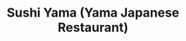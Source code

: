 ---
layout: place
title: "Sushi Yama (Yama Japanese Restaurant)"
permalink: /virginia/vienna/sushi-yama-yama-japanese-restaurant.html
stateAbbr: VA
stateName: Virginia
cityName: Vienna
seo:
  name: "Sushi Yama (Yama Japanese Restaurant)"
  type: Restaurant
  links: null
description: "Sushi Yama (Yama Japanese Restaurant) serves delicious sushi in Vienna, Virginia. Try fresh Japanese dishes for a great dining experience. "
place_id: ChIJ00OgFsRLtokRrrExBfkX3hw
photos:
  - name: >-
      places/ChIJ00OgFsRLtokRrrExBfkX3hw/photos/AeeoHcI9F6hm3JQwf2EA3sIOxtZ5JCRQa1JCUrONJacCSQULywHRuPmSIVpb35xxEvJiSWqsUlxIQ5xzIO0njhMN8Hq4Q-m8HMV_a2ZTG26Hkb2gxZfZ5kz9baychsBQCI4dhkeJFXuyBgw8pYRjiKrNTjtNhsBRVWv_iawDdYz6JGiqQPPq1pwzVMY9Ciry5bXWyuBsgdqB6ycwJdrSzBH65JRH2oWNCjSd42pymz7OXslsqlq66qmvoI6kUPNxpLg7I9ci1QGAwHxwIMCFg9Oq3Avyr-a2gnKVe_cUC5gn_bTA0bpvsSfOyu0kuYBKinbnHlFaxvj8uXoqzHBxjPjrY0QjvsJJ5A8CIsBpIkyOv3Nwu67gPMTVboREeS7H9cdK8UHCspsKIlbRhng5MyuTXGwUhwpkaC1-28B8g0V8HSnhX1Y
    widthPx: 3024
    heightPx: 4032
    authorAttributions:
      - displayName: Tony Lee
        uri: https://maps.google.com/maps/contrib/102075687612557441629
        photoUri: >-
          https://lh3.googleusercontent.com/a-/ALV-UjWVrA2YGzU5x19CB23ZJyNyfyUm5v2rpLLhwye-OR6HsPdiCUPXog=s100-p-k-no-mo
    flagContentUri: >-
      https://www.google.com/local/imagery/report/?cb_client=maps_api_places.places_api&image_key=!1e10!2sCIHM0ogKEICAgIDHwuaY3gE&hl=en-US
    googleMapsUri: >-
      https://www.google.com/maps/place//data=!3m4!1e2!3m2!1sCIHM0ogKEICAgIDHwuaY3gE!2e10!4m2!3m1!1s0x89b64bc416a043d3:0x1cde17f90531b1ae
  - name: >-
      places/ChIJ00OgFsRLtokRrrExBfkX3hw/photos/AeeoHcLZHwncioHAi9_Vw_OWglPUUG04JoOJuxKvK0q9Pte2_jyf78p87WDUJUnVQAt1hENIPsKGfBxGbB-lIZZqo67eBFY3LGK3rrUSyLOl01LbbaMzlvBALlEpWj9B9n5ydE7dUd-1i22PNmESMCULXk64nHZktmlXlINOKexm0-czxuX7rs6cLPQFMq-9OL2OEq30Ykz0vQQUjX2MV78WPVfRwbni6LbagcdDJpcCjnktNzniPkUQOjOfc6Yudr42QncXDsN7JCaqqJP-835xeaeAc0VwRXib3fMWad6sU_fk50qSgBD7gMZh7vKHVJEjv9-AO6Lbwag0-3xGT_sEOGclYxPb3y3FA_TJuo-6t6FiFbUyja28efdkxfVgP4i7ICxOyd31yGLsh6JsyMtXmD11B7eMOc4OsvtvnvxjJB3XVg
    widthPx: 4032
    heightPx: 2839
    authorAttributions:
      - displayName: Scott O'Brien
        uri: https://maps.google.com/maps/contrib/115625645294000913480
        photoUri: >-
          https://lh3.googleusercontent.com/a-/ALV-UjUVoyD1mq3zseH5gXLsXhzjzzT0tmKS5IxwkhDf5Ob6aJqSeuZs=s100-p-k-no-mo
    flagContentUri: >-
      https://www.google.com/local/imagery/report/?cb_client=maps_api_places.places_api&image_key=!1e10!2sCIHM0ogKEICAgIDjw5aXPA&hl=en-US
    googleMapsUri: >-
      https://www.google.com/maps/place//data=!3m4!1e2!3m2!1sCIHM0ogKEICAgIDjw5aXPA!2e10!4m2!3m1!1s0x89b64bc416a043d3:0x1cde17f90531b1ae
  - name: >-
      places/ChIJ00OgFsRLtokRrrExBfkX3hw/photos/AeeoHcKbWs6sKqMoMPSKmLyJCgpCpYSC2Z3Blx_z-mO3cptWRiyZLULGWBI1Ps5QGxFstbnLRTYbj1-9CrbWyyjNStOlxSLjPbp0aC7X40Enkf-lVIo1XAo6WGDvfQX6sPNXxF4V8PP2azzmUOe2aN5t5QhlvlsbUxAfLuzrDIpomUeRjtqgQFqaBIk9H6HOvNyikOVnK-wNggYV8-b06XTpmy5j4vdMD7w7_VqhkjpxO_yDpdusfN2h-n3YPkKPCNTzvHZd5vesn1VpyhZ3fyZSg2Z0y2zmQCPIg_tmIwzFKyCsT479V833lIComc3hT1yemQ80uXgwz4acsRhd_QecZDATsqr1Ynb6sZ1QbbVy_q-kfQEr6zhrtFPEJGXIy-ywx1r4229P2ocQHw0zKzFjpWA0Szb8WsT_r6crCeoFOCG02G9p
    widthPx: 3024
    heightPx: 4032
    authorAttributions:
      - displayName: Steve Perry
        uri: https://maps.google.com/maps/contrib/103586276207277728381
        photoUri: >-
          https://lh3.googleusercontent.com/a-/ALV-UjVvaIJ1zKlkJlHPd5LYWzgQwlB4ubp2CGzcuEEt-tDAU5ZAi1yq=s100-p-k-no-mo
    flagContentUri: >-
      https://www.google.com/local/imagery/report/?cb_client=maps_api_places.places_api&image_key=!1e10!2sCIHM0ogKEICAgMCQtciOigE&hl=en-US
    googleMapsUri: >-
      https://www.google.com/maps/place//data=!3m4!1e2!3m2!1sCIHM0ogKEICAgMCQtciOigE!2e10!4m2!3m1!1s0x89b64bc416a043d3:0x1cde17f90531b1ae
  - name: >-
      places/ChIJ00OgFsRLtokRrrExBfkX3hw/photos/AeeoHcL8h44-jK-gYMa9BwhHnZDWXP4XWeIs-9TuIKvoXgAmAdRgldvHYMBtXyv-6THq3HgePEWK8P4uqD4M9xfNshZza7sitg5MKJrp3KZkpsQp99M1H-WvdhXQmYhEWclcpjfGEpeGkVejT9m9r1WhVHYcVRJOu1d0J8kIEplk9X35J7DklN5Uzhr84Zl1Fp3zkD5shSp_I-qskR40klWGXMc0_17UtQFopqsiUs6GhCr1oc0gdanqdITb7CdK2kAxH0Y83Wgd_51oMxXDBG18ZrkhEBLAehwdc9j-e-lAPEt0Rfb756U3mbDg9FeKayEK8R85d63MhksMjjt-aACGui9cK6ail0bNTx0U3oxeDCjlI3HjWAgyPYqKOw0HzrIZXwKFdnfkDkxbJ7CW8I6rv-bsi_kC21QwtPKVPfIW_I6OwtE
    widthPx: 3000
    heightPx: 4000
    authorAttributions:
      - displayName: Edmund Jong
        uri: https://maps.google.com/maps/contrib/116576204102790158150
        photoUri: >-
          https://lh3.googleusercontent.com/a/ACg8ocKpxRcPFlpuGC60rNiGPoinuP5ujatKD-GSInk1_Idn3v_1lw=s100-p-k-no-mo
    flagContentUri: >-
      https://www.google.com/local/imagery/report/?cb_client=maps_api_places.places_api&image_key=!1e10!2sCIHM0ogKEICAgID9uOaQlwE&hl=en-US
    googleMapsUri: >-
      https://www.google.com/maps/place//data=!3m4!1e2!3m2!1sCIHM0ogKEICAgID9uOaQlwE!2e10!4m2!3m1!1s0x89b64bc416a043d3:0x1cde17f90531b1ae
  - name: >-
      places/ChIJ00OgFsRLtokRrrExBfkX3hw/photos/AeeoHcLI9Lx5Y5QunZRkzGaYLZkSqfhp7NyiYQLAk9WH73u7u6rCUTik4-iD_acy_xqeZv8WQPKtJts1fJrpGfwB8bRv66Fyl6zgZGJsihuj64ddHsWItnz7YP7bFuQ-BNwX1Z5lAVyAIhf8LmJI2cVP5kqAzwxG2wXSnDiHJcF_VqqArvBvRz8I2lFOYLdg8bqIsnQiyS9K6uFBLDGAk8xPBqfrb1jSrnHqPaQcA6JzAmAIkL-qOQ2cQVGIdiGo_OizN56DiBU5LjADhUS2bjOEJ4w6qE0xD4U7WqViqOkfzc5_YSGrdJ4QOAzpdwSukxgmLhnroeKygWckd9CgyzQWujVutWuQOtcjkWv6CbrePn8Jg90r7Uu4bCMnXZ8Z6Bof-cMLEdbBgcAPGtzCCXu72buzRHnEXlSk5J21BGYrazsbJQR-
    widthPx: 4032
    heightPx: 3024
    authorAttributions:
      - displayName: Kiet TT
        uri: https://maps.google.com/maps/contrib/107167449334009418484
        photoUri: >-
          https://lh3.googleusercontent.com/a-/ALV-UjVrG-3Fj1zMfDam7XFBKjQUDxEV4Fay0FlHEcQawnhrzgIMvJExRg=s100-p-k-no-mo
    flagContentUri: >-
      https://www.google.com/local/imagery/report/?cb_client=maps_api_places.places_api&image_key=!1e10!2sCIHM0ogKEICAgID9iareuAE&hl=en-US
    googleMapsUri: >-
      https://www.google.com/maps/place//data=!3m4!1e2!3m2!1sCIHM0ogKEICAgID9iareuAE!2e10!4m2!3m1!1s0x89b64bc416a043d3:0x1cde17f90531b1ae
  - name: >-
      places/ChIJ00OgFsRLtokRrrExBfkX3hw/photos/AeeoHcLT2lh9BgIo7dQivigR7IpiM8WeGyMUiQS_-ldhzqltHXZa3mnzoL6pAUMAPdhPzH8ZgpFxhnmVy8WvfNesTVkR4m9WSGRgRC5L8YYlRqP_oHbViuK5BOHxLJ2ABaKDRDmny5Zgf-uLq8HYYKDeZtKHm_VV7PBta3ACukAsEPzSSoSEo_Gjdy8RNEhMQZWPEvOk9Z45JdF0w0ljNpWOcpT5Oj5Vi1po_1tka3DfYU9a-FbjWuA7hv0WIQDY4yWj444ETJNtKPfeGfZOtrkgt81tR1oLqueDcSrze4HsNiSpgnw-ntgB2iTRF4i1NgrFDTgGFjfCLPT_J6Z20PbISW0KT6D03MVewRvm39AcRruHg_LK62qPSGhqM1UZO20Mrm653lP10OFa_Ho_g29ZkU25oL1vxoDbix89_DwNZ6rhgWg
    widthPx: 4032
    heightPx: 3024
    authorAttributions:
      - displayName: Denver Applehans
        uri: https://maps.google.com/maps/contrib/108565016292344678749
        photoUri: >-
          https://lh3.googleusercontent.com/a/ACg8ocKk-Zbw1cmf8aA4_5AYAsXTqqFMsG1a8VPNK1I8lJh1khLbrAgo=s100-p-k-no-mo
    flagContentUri: >-
      https://www.google.com/local/imagery/report/?cb_client=maps_api_places.places_api&image_key=!1e10!2sCIHM0ogKEICAgICfyuLByAE&hl=en-US
    googleMapsUri: >-
      https://www.google.com/maps/place//data=!3m4!1e2!3m2!1sCIHM0ogKEICAgICfyuLByAE!2e10!4m2!3m1!1s0x89b64bc416a043d3:0x1cde17f90531b1ae
  - name: >-
      places/ChIJ00OgFsRLtokRrrExBfkX3hw/photos/AeeoHcI6L6ubsH51aLt1xffzdh9k_p6p08WAiw3eR-BDMMEmzNIYtbRM-LI7cuw_sjZ2I05dxXqpkbDnJEXcWALnjlqNrc7mO68L3kzZEV6g8DOKfsLXBRtql1vbQkkpyBsbS3te6h0qsRXWq2Ovtor5dglaVA-PKg23Z9-9XhttHjGZQ6LaT6deFbP6MhB9hSqqWZAUkf7KS2NeROEFOccBOt1nlrWIDjynysuj02p50hywaDHodprrWzeSfPbhsmawi0qqJKyti05YuPlAeDhv6XMGvqufevujY_o-gmpkpBcIPzSMP_oQqBFxUNWyvmFXhqIJpOjVlP3nblCOyFm0-fiYRQAtuNbbUeJHr5MWsXeC9rIGSKc3Cf1jHrILSTnDf_UrbnhdMgjtI-otswdRmt6NvE131Or530cRActcKOw5h0NR
    widthPx: 4032
    heightPx: 3024
    authorAttributions:
      - displayName: Xiaoqian Cheng
        uri: https://maps.google.com/maps/contrib/110972397264547660877
        photoUri: >-
          https://lh3.googleusercontent.com/a-/ALV-UjV3q2y7FsNVTpd-2FeEVDYKHOkBhdPNc0j72QOwL1jGwcKlYV3m=s100-p-k-no-mo
    flagContentUri: >-
      https://www.google.com/local/imagery/report/?cb_client=maps_api_places.places_api&image_key=!1e10!2sCIHM0ogKEICAgIDxuI_C8QE&hl=en-US
    googleMapsUri: >-
      https://www.google.com/maps/place//data=!3m4!1e2!3m2!1sCIHM0ogKEICAgIDxuI_C8QE!2e10!4m2!3m1!1s0x89b64bc416a043d3:0x1cde17f90531b1ae
  - name: >-
      places/ChIJ00OgFsRLtokRrrExBfkX3hw/photos/AeeoHcJ89RjpSUjhPDYhZgUPNo9ODZa4AJlJnuR9mk0HI-lDAKNp_mg4iWfhPSD2ZY1MlGKUTvNbuyN-f6htXnvkvtaCOsjEuGLAMYOJ43iq30PJL5Tmhn-XFh5MJMs4zlaYGtcNeuC_9UCIxIKWd6Wf096j162Loc8iLnyD7jFZlC5H8Jg9H_kHS5djsQobpYAjUjZav98EzcDc_qPJ5iAgpZM5bZZ-ZeIHhJJCJytB0ztFlHm7EsGK1jN9eLleRRfVmV0HHgg_EEF3WFkDMciGMyIB8nJg0up1NY1oO1AcsjK7lfRMGlQLOWQyM2vsh7El0OBmoAVf4931FRWisroo1_obw_QFwOMRn-HpawPsnd7lzNScx2wgKIaOgxyDyua2KAgsbdHHHV2k7NU8Ny_cp20-o-IY0ec_XgogGb2qPocQENjg
    widthPx: 4032
    heightPx: 3024
    authorAttributions:
      - displayName: Elli
        uri: https://maps.google.com/maps/contrib/115257274013263031257
        photoUri: >-
          https://lh3.googleusercontent.com/a-/ALV-UjXknvQgtUabT1Lmhy04Rw-qpztoCv8K-UC6eR2YQVh1pLR0lOZXtQ=s100-p-k-no-mo
    flagContentUri: >-
      https://www.google.com/local/imagery/report/?cb_client=maps_api_places.places_api&image_key=!1e10!2sCIHM0ogKEICAgIDnkLSMpgE&hl=en-US
    googleMapsUri: >-
      https://www.google.com/maps/place//data=!3m4!1e2!3m2!1sCIHM0ogKEICAgIDnkLSMpgE!2e10!4m2!3m1!1s0x89b64bc416a043d3:0x1cde17f90531b1ae
  - name: >-
      places/ChIJ00OgFsRLtokRrrExBfkX3hw/photos/AeeoHcIoMzCVsRfbvQ7W9EjbVMXjgeJszy1K2I234UcnabjSO4oPoEHvDv1gjyZnJ-tYiKaBm2WperJ0qM8CVrDmbLpKEyw83wWbVCCIKvLhxmRF8ht94nFV7WGL2jbks69J36ouL6ClrBIZuc0wY1PbzJsRV_EdqqlQDNYuuqx2Tpz0OUv-L61E-CMjMyvwuispr8Y2h5AhMjCJWcKxpKu2fKP6k7rYx79l19Seg5hRoQJPYtiFtlV7riemwW1BdfvFcInbhofuJUu3Xv56fg9CXWYd_ZRPnBmShDxuIyj27SbXSjFyRUIKPjB4KKSe2PnhXWVT2KwRN4ZJ87DzILydRoLXRdwzUSyYI5ycTcJIvCGAMpjR5ybvzsSWN9QACyV5GTdLR9uFrXpmppxxkkVRSmvms_eO2iMZq3kWRd6NAS9YjsMy
    widthPx: 3024
    heightPx: 4032
    authorAttributions:
      - displayName: Scott O'Brien
        uri: https://maps.google.com/maps/contrib/115625645294000913480
        photoUri: >-
          https://lh3.googleusercontent.com/a-/ALV-UjUVoyD1mq3zseH5gXLsXhzjzzT0tmKS5IxwkhDf5Ob6aJqSeuZs=s100-p-k-no-mo
    flagContentUri: >-
      https://www.google.com/local/imagery/report/?cb_client=maps_api_places.places_api&image_key=!1e10!2sCIHM0ogKEICAgICDtY_bmwE&hl=en-US
    googleMapsUri: >-
      https://www.google.com/maps/place//data=!3m4!1e2!3m2!1sCIHM0ogKEICAgICDtY_bmwE!2e10!4m2!3m1!1s0x89b64bc416a043d3:0x1cde17f90531b1ae
  - name: >-
      places/ChIJ00OgFsRLtokRrrExBfkX3hw/photos/AeeoHcJhIAq4drEI_F71yIjMgD37e2Q9SSZWfDetLRKChs5vQsjPsKy5uc7QFpEhI0Fm8RP6qWRkh3WfXBG27F3r7NrM2wcpuwDxQpQ6y_F6RYyLgxzd-PypHemCGtBJbSHykdIYsPVvnru2G6Ia1A5pwVEr2TcrQwTgyRdrwYHkrWv7I7er63We1UZdFzYGqxJQGczx5PV3fvUTwJWxl5Mi7tpi4zDBPGv5uKQ9aGZaKiP1g2VvzNk2n4Lb01P9dF4sP4wk1RzXN1g5CLGnc_ZjnN9hBqjredK-_3qg8n4_S1qnWTGmYJidbxMoYjBhdzWwou1D0s3LjEAWnC3tTS-R4bDWPmr4Hho129cWCBVia2fr2xa-9WmnYMIjLTbpnNeSjAni84ktmtJLawQlI3fd77F_8dgXRR_gxwRHQspU8SOuPyeg
    widthPx: 4032
    heightPx: 3024
    authorAttributions:
      - displayName: 邱志成
        uri: https://maps.google.com/maps/contrib/100165536084575506871
        photoUri: >-
          https://lh3.googleusercontent.com/a-/ALV-UjUbGhoY-IiGK86X3fZjN1b_Mx1uW94U2pB-oUOPrGkls1tgZxKv7Q=s100-p-k-no-mo
    flagContentUri: >-
      https://www.google.com/local/imagery/report/?cb_client=maps_api_places.places_api&image_key=!1e10!2sCIHM0ogKEICAgICM_NTujQE&hl=en-US
    googleMapsUri: >-
      https://www.google.com/maps/place//data=!3m4!1e2!3m2!1sCIHM0ogKEICAgICM_NTujQE!2e10!4m2!3m1!1s0x89b64bc416a043d3:0x1cde17f90531b1ae
address: 328 Maple Ave W, Vienna, VA 22180, USA
street: 328 Maple Ave W
city: Vienna
state: VA
zip: '22180'
country: USA
neighborhood: Hunter Mill District
latitude: '38.897208'
longitude: '-77.269956'
accessibility_options:
  wheelchairAccessibleParking: true
  wheelchairAccessibleEntrance: true
  wheelchairAccessibleRestroom: true
  wheelchairAccessibleSeating: true
business_status: OPERATIONAL
name: Sushi Yama (Yama Japanese Restaurant)
google_maps_links:
  directionsUri: >-
    https://www.google.com/maps/dir//''/data=!4m7!4m6!1m1!4e2!1m2!1m1!1s0x89b64bc416a043d3:0x1cde17f90531b1ae!3e0
  placeUri: https://maps.google.com/?cid=2080126436193186222
  writeAReviewUri: >-
    https://www.google.com/maps/place//data=!4m3!3m2!1s0x89b64bc416a043d3:0x1cde17f90531b1ae!12e1
  reviewsUri: >-
    https://www.google.com/maps/place//data=!4m4!3m3!1s0x89b64bc416a043d3:0x1cde17f90531b1ae!9m1!1b1
  photosUri: >-
    https://www.google.com/maps/place//data=!4m3!3m2!1s0x89b64bc416a043d3:0x1cde17f90531b1ae!10e5
primary_type: Japanese Restaurant
opening_hours:
  regular: null
  current: null
secondary_opening_hours:
  regular:
    weekdayDescriptions: null
    type: null
  current:
    weekdayDescriptions: null
    type: null
phone: null
price_level: null
price_range: null
rating: null
rating_count: 0
website: null
reviews: null
parking_options: null
payment_options: null
allow_dogs: null
curbside_pickup: null
delivery: null
dine_in: null
good_for_children: null
good_for_groups: null
good_for_sports: null
live_music: null
menu_for_children: null
outdoor_seating: null
reservable: null
restroom: null
serves_beer: null
serves_breakfast: null
serves_brunch: null
serves_cocktails: null
serves_coffee: null
serves_dinner: null
serves_dessert: null
serves_lunch: null
serves_vegetarian_food: null
serves_wine: null
takeout: null
update_category: essentials
summary: null

---